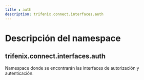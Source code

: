 ```yaml
---
title : auth
description: trifenix.connect.interfaces.auth
---
```



# Descripción del namespace


## trifenix.connect.interfaces.auth
Namespace donde se encontrarán las interfaces de autorización y autenticación.

